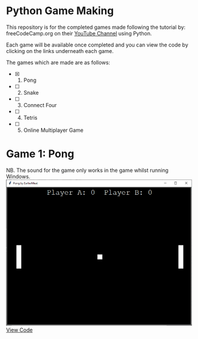 # Python Game Making

This repository is for the completed games made following the tutorial by: freeCodeCamp.org on their [YouTube Channel](https://www.youtube.com/watch?v=XGf2GcyHPhc&list=PLQpyxQ2epORz8LPo_r2-40a7ywBPswOxn&index=34&t=108s) using Python. 

Each game will be available once completed and you can view the code by clicking on the links underneath each game.

The games which are made are as follows:
- [x] 1. Pong
- [ ] 2. Snake
- [ ] 3. Connect Four
- [ ] 4. Tetris
- [ ] 5. Online Multiplayer Game

# Game 1: Pong 
NB. The sound for the game only works in the game whilst running Windows.
![Pong Game](https://github.com/EarlierMeat1/Python-Game-Making/blob/master/pong/Pong%20Game.png)  
[View Code](https://github.com/EarlierMeat1/Python-Game-Making/tree/master/pong)

